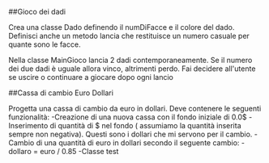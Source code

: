 ##Gioco dei dadi

Crea una classe Dado definendo il numDiFacce e il colore del dado. Definisci anche un metodo lancia che restituisce un numero casuale per quante sono le facce.

Nella classe MainGioco lancia 2 dadi contemporaneamente. Se il numero dei due dadi è uguale allora vinco, altrimenti perdo. Fai decidere all'utente se uscire o continuare a giocare dopo ogni lancio

##Cassa di cambio Euro Dollari 

Progetta una cassa di cambio da euro in dollari. Deve contenere le seguenti funzionalità: -Creazione di una nuova cassa con il fondo iniziale di 0.0$ -Inserimento di quantità di $ nel fondo ( assumiamo la quantità inserita sempre non negativa). Questi sono i dollari che mi servono per il cambio. -Cambio di una quantità di euro in dollari secondo il seguente cambio: -dollaro = euro / 0.85 -Classe test